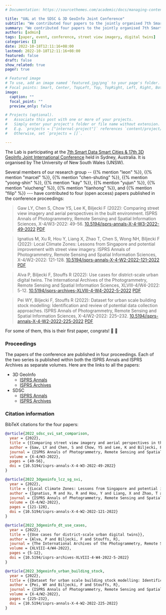 ```yaml
---
# Documentation: https://sourcethemes.com/academic/docs/managing-content/

title: "UAL at the SDSC & 3D GeoInfo Joint Conference"
subtitle: "We contributed four papers to the jointly organised 7th Smart Data Smart Cities & 17th 3D GeoInfo events at UNSW Sydney."
summary: "We contributed four papers to the jointly organised 7th Smart Data Smart Cities & 17th 3D GeoInfo events at UNSW Sydney."
authors: [admin]
tags: [paper, event, conference, street view imagery, digital twins]
categories: []
date: 2022-10-18T12:11:16+08:00
lastmod: 2022-10-18T12:11:16+08:00
featured: false
draft: false
show_related: true
pager: true

# Featured image
# To use, add an image named `featured.jpg/png` to your page's folder.
# Focal points: Smart, Center, TopLeft, Top, TopRight, Left, Right, BottomLeft, Bottom, BottomRight.
image:
  caption: ""
  focal_point: ""
  preview_only: false

# Projects (optional).
#   Associate this post with one or more of your projects.
#   Simply enter your project's folder or file name without extension.
#   E.g. `projects = ["internal-project"]` references `content/project/deep-learning/index.md`.
#   Otherwise, set `projects = []`.

---
```


The Lab is participating at the [7th Smart Data Smart Cities & 17th 3D GeoInfo
Joint International Conference](https://www.sdsc3dgeoinfo.unsw.edu.au) held in Sydney, Australia.
It is organised by The University of New South Wales (UNSW).

Several members of our research group -- {{% mention "leon" %}}, {{% mention "marcel" %}}, {{% mention "chen-shuting" %}}, {{% mention "yoong-shin" %}}, {{% mention "kay" %}}, {{% mention "yujun" %}}, {{% mention "xiucheng" %}}, {{% mention "tianhong" %}}, and {{% mention "filip" %}} --- have contributed to four (open access) papers published in the conference proceedings:

> Gaw LY, Chen S, Chow YS, Lee K, Biljecki F (2022): Comparing street view imagery and aerial perspectives in the built environment. ISPRS Annals of Photogrammetry, Remote Sensing and Spatial Information Sciences, X-4/W3-2022: 49-56. [<i class="ai ai-doi-square ai"></i> 10.5194/isprs-annals-X-4-W3-2022-49-2022](https://doi.org/10.5194/isprs-annals-X-4-W3-2022-49-2022) [<i class="far fa-file-pdf"></i> PDF](/publication/2022-sdsc-svi-sat-comparison/2022-sdsc-svi-sat-comparison.pdf)</i>

> Ignatius M, Xu R, Hou Y, Liang X, Zhao T, Chen S, Wong NH, Biljecki F (2022): Local Climate Zones: Lessons from Singapore and potential improvement with street view imagery. ISPRS Annals of Photogrammetry, Remote Sensing and Spatial Information Sciences, X-4/W2-2022: 121-128. [<i class="ai ai-doi-square ai"></i> 10.5194/isprs-annals-X-4-W2-2022-121-2022](https://doi.org/10.5194/isprs-annals-X-4-W2-2022-121-2022) [<i class="far fa-file-pdf"></i> PDF](/publication/2022-3-dgeoinfo-lcz-sg-svi/2022-3-dgeoinfo-lcz-sg-svi.pdf)</i>

> Alva P, Biljecki F, Stouffs R (2022): Use cases for district-scale urban digital twins. The International Archives of the Photogrammetry, Remote Sensing and Spatial Information Sciences, XLVIII-4/W4-2022: 5-12.  [<i class="ai ai-doi-square ai"></i> 10.5194/isprs-archives-XLVIII-4-W4-2022-5-2022](https://doi.org/10.5194/isprs-archives-XLVIII-4-W4-2022-5-2022) [<i class="far fa-file-pdf"></i> PDF](/publication/2022-3-dgeoinfo-dt-use-cases/2022-3-dgeoinfo-dt-use-cases.pdf)</i>

> Pei WY, Biljecki F, Stouffs R (2022): Dataset for urban scale building stock modelling: Identification and review of potential data collection approaches. ISPRS Annals of Photogrammetry, Remote Sensing and Spatial Information Sciences, X-4/W2-2022: 225–232. [<i class="ai ai-doi-square ai"></i> 10.5194/isprs-annals-X-4-W2-2022-225-2022](https://doi.org/10.5194/isprs-annals-X-4-W2-2022-225-2022) [<i class="far fa-file-pdf"></i> PDF](/publication/2022-3-dgeoinfo-urban-building-stock/2022-3-dgeoinfo-urban-building-stock.pdf)</i>


For some of them, this is their first paper, congrats! :raised_hands: :clap:

### Proceedings

The papers of the conference are published in four proceedings.
Each of the two series is published within both the ISPRS Annals and ISPRS Archives as separate volumes.
Here are the links to all the papers:

- 3D GeoInfo
  - [ISPRS Annals](https://www.isprs-ann-photogramm-remote-sens-spatial-inf-sci.net/X-4-W2-2022/)
  - [ISPRS Archives](https://www.int-arch-photogramm-remote-sens-spatial-inf-sci.net/XLVIII-4-W4-2022/)
- SDSC
  - [ISPRS Annals](https://www.isprs-ann-photogramm-remote-sens-spatial-inf-sci.net/X-4-W3-2022/)
  - [ISPRS Archives](https://www.int-arch-photogramm-remote-sens-spatial-inf-sci.net/XLVIII-4-W5-2022/)


### Citation information

BibTeX citations for the four papers:

```bibtex
@article{2022_sdsc_svi_sat_comparison,
  year = {2022},
  title = {{Comparing street view imagery and aerial perspectives in the built environment}},
  author = {Gaw, LY and Chen, S and Chow, YS and Lee, K and Biljecki, F}, 
  journal = {ISPRS Annals of Photogrammetry, Remote Sensing and Spatial Information Sciences}, 
  volume = {X-4/W3-2022},
  pages = {49-56},
  doi = {10.5194/isprs-annals-X-4-W3-2022-49-2022}
}
```

```bibtex
@article{2022_3dgeoinfo_lcz_sg_svi,
  year = {2022},
  title = {{Local Climate Zones: Lessons from Singapore and potential improvement with street view imagery}},
  author = {Ignatius, M and Xu, R and Hou, Y and Liang, X and Zhao, T and Chen, S and Wong, NH and Biljecki, F},
  journal = {ISPRS Annals of Photogrammetry, Remote Sensing and Spatial Information Sciences}, 
  volume = {X-4/W2-2022},
  pages = {121-128},
  doi = {10.5194/isprs-annals-X-4-W2-2022-121-2022}
}
```

```bibtex
@article{2022_3dgeoinfo_dt_use_cases,
  year = {2022},
  title = {{Use cases for district-scale urban digital twins}},
  author = {Alva, P and Biljecki, F and Stouffs, R},
  journal = {The International Archives of the Photogrammetry, Remote Sensing and Spatial Information Sciences}, 
  volume = {XLVIII-4/W4-2022},
  pages = {5-12},
  doi = {10.5194/isprs-archives-XLVIII-4-W4-2022-5-2022}
}
```

```bibtex
@article{2022_3dgeoinfo_urban_building_stock,
  year = {2022},
  title = {{Dataset for urban scale building stock modelling: Identification and review of potential data collection approaches}},
  author = {Pei, WY and Biljecki, F and Stouffs, R},
  journal = {ISPRS Annals of Photogrammetry, Remote Sensing and Spatial Information Sciences}, 
  volume = {X-4/W2-2022},
  pages = {225–232},
  doi = {10.5194/isprs-annals-X-4-W2-2022-225-2022}
}
```


